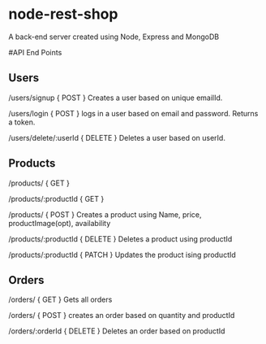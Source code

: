 # node-rest-shop
A back-end server created using Node, Express and MongoDB

#API End Points
## Users
/users/signup { POST } Creates a user based on unique emailId. 

/users/login { POST } logs in a user based on email and password. Returns a token.
 
/users/delete/:userId { DELETE } Deletes a user based on userId.

## Products
/products/ { GET }

/products/:productId { GET }

/products/ { POST } Creates a product using Name, price, productImage(opt), availability 

/products/:productId { DELETE } Deletes a product using productId

/products/:productId { PATCH } Updates the product ising productId

## Orders

/orders/ { GET } Gets all orders

/orders/ { POST } creates an order based on quantity and productId

/orders/:orderId { DELETE } Deletes an order based on productId



